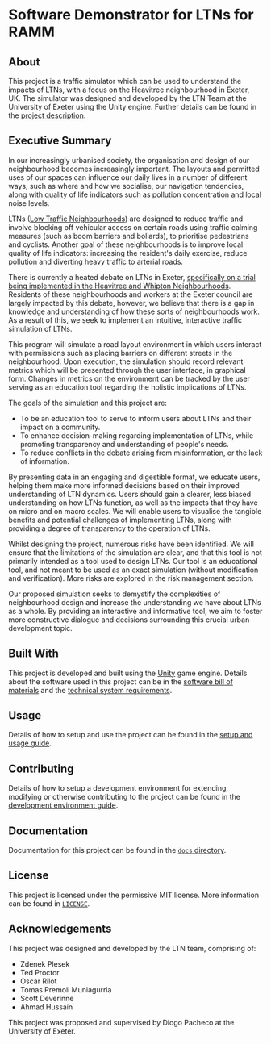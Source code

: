 # Software Demonstrator for LTNs for RAMM

## About

This project is a traffic simulator which can be used to understand the impacts of LTNs, with a focus on the Heavitree neighbourhood in Exeter, UK. The simulator was designed and developed by the LTN Team at the University of Exeter using the Unity engine. Further details can be found in the [project description](/docs/project_description.md).

## Executive Summary

In our increasingly urbanised society, the organisation and design of our neighbourhood becomes increasingly important. The layouts and permitted uses of our spaces can influence our daily lives in a number of different ways, such as where and how we socialise, our navigation tendencies, along with quality of life indicators such as pollution concentration and local noise levels.

LTNs ([Low Traffic Neighbourhoods](https://en.wikipedia.org/wiki/Low_Traffic_Neighbourhood)) are designed to reduce traffic and involve blocking off vehicular access on certain roads using traffic calming measures (such as boom barriers and bollards), to prioritise pedestrians and cyclists. Another goal of these neighbourhoods is to improve local quality of life indicators: increasing the resident's daily exercise, reduce pollution and diverting heavy traffic to arterial roads.

There is currently a heated debate on LTNs in Exeter, [specifically on a trial being implemented in the Heavitree and Whipton Neighbourhoods](https://www.devon.gov.uk/news/heavitree-and-whipton-active-streets-trial-begins-today). Residents of these neighbourhoods and workers at the Exeter council are largely impacted by this debate, however, we believe that there is a gap in knowledge and understanding of how these sorts of neighbourhoods work. As a result of this, we seek to implement an intuitive, interactive traffic simulation of LTNs. 

This program will simulate a road layout environment in which users interact with permissions such as placing barriers on different streets in the neighbourhood. Upon execution, the simulation should record relevant metrics which will be presented through the user interface, in graphical form. Changes in metrics on the environment can be tracked by the user serving as an education tool regarding the holistic implications of LTNs.

The goals of the simulation and this project are:
- To be an education tool to serve to inform users about LTNs and their impact on a community.
- To enhance decision-making regarding implementation of LTNs, while promoting transparency and understanding of people's needs.
- To reduce conflicts in the debate arising from misinformation, or the lack of information.

By presenting data in an engaging and digestible format, we educate users, helping them make more informed decisions based on their improved understanding of LTN dynamics. Users should gain a clearer, less biased understanding on how LTNs function, as well as the impacts that they have on micro and on macro scales. We will enable users to visualise the tangible benefits and potential challenges of implementing LTNs, along with providing a degree of transparency to the operation of LTNs.

Whilst designing the project, numerous risks have been identified. We will ensure that the limitations of the simulation are clear, and that this tool is not primarily intended as a tool used to design LTNs. Our tool is an educational tool, and not meant to be used as an exact simulation (without modification and verification). More risks are explored in the risk management section.

Our proposed simulation seeks to demystify the complexities of neighbourhood design and increase the understanding we have about LTNs as a whole. By providing an interactive and informative tool, we aim to foster more constructive dialogue and decisions surrounding this crucial urban development topic.

## Built With

This project is developed and built using the [Unity](https://unity.com/) game engine. Details about the software used in this project can be in the [software bill of materials](/docs/software_bom.xlsx) and the [technical system requirements](/docs/technical-system-requirements.md).

## Usage

Details of how to setup and use the project can be found in the [setup and usage guide](/docs/setup_and_usage.md).

## Contributing

Details of how to setup a development environment for extending, modifying or otherwise contributing to the project can be found in the [development environment guide](/docs/development_environment.md).

## Documentation

Documentation for this project can be found in the [`docs` directory](/docs/README.md).

## License

This project is licensed under the permissive MIT license. More information can be found in [`LICENSE`](LICENSE).

## Acknowledgements

This project was designed and developed by the LTN team, comprising of:
- Zdenek Plesek
- Ted Proctor
- Oscar Rilot
- Tomas Premoli Muniagurria
- Scott Deverinne
- Ahmad Hussain

This project was proposed and supervised by Diogo Pacheco at the University of Exeter.
